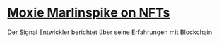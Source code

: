# [Moxie Marlinspike on NFTs](https://moxie.org/2022/01/07/web3-first-impressions.html)
Der Signal Entwickler berichtet über seine Erfahrungen mit Blockchain